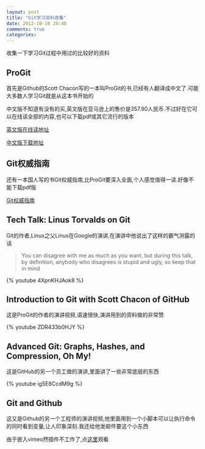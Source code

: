 ```yaml
---
layout: post
title: "Git学习资料收集"
date: 2012-10-10 20:40
comments: true
categories:
---
```


收集一下学习Git过程中用过的比较好的资料

## ProGit

首先是Github的Scott Chacon写的一本叫ProGit的书,已经有人翻译成中文了.可能大多数人学习Git就是从这本书开始的

中文版不知道有没有的买,英文版在亚马逊上的售价是357.90人民币.不过好在它可以在线读全部的内容,也可以下载pdf或其它流行的版本

[英文版在线读地址](http://git-scm.com/book)

[中文版下载地址](http://ishare.iask.sina.com.cn/f/15315980.html)

## Git权威指南

还有一本国人写的书Git权威指南,比ProGit要深入全面,个人感觉值得一读.好像不能下载pdf版

[Git权威指南](http://www.worldhello.net/gotgit/)

## Tech Talk: Linus Torvalds on Git

Git的作者,Linux之父Linus在Google的演讲,在演讲中他说出了这样的霸气测露的话

> You can disagree with me as much as you want, but during this talk, by definition, anybody who disagrees is stupid and ugly, so keep that in mind

{% youtube 4XpnKHJAok8 %}

## Introduction to Git with Scott Chacon of GitHub

这是ProGit的作者的演讲视频,语速很快,演讲用到的资料做的非常赞

{% youtube ZDR433b0HJY %}

## Advanced Git: Graphs, Hashes, and Compression, Oh My!

这是GitHub的另一个员工做的演讲,里面讲了一些非常底层的东西

{% youtube ig5E8CcdM9g %}

## Git and Github

这又是Github的另一个工程师的演讲视频,他里面用到一个小脚本可以让执行命令的同时看到变量,让人印象深刻.我还给他发邮件要这个小东西

由于嵌入vimeo然插件不工作了,点[这里](https://vimeo.com/49444883)观看


